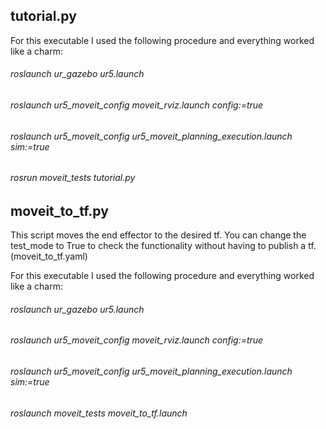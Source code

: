 tutorial.py
---
For this executable I used the following procedure and everything worked like a charm:

###### roslaunch ur_gazebo ur5.launch
###### roslaunch ur5_moveit_config moveit_rviz.launch config:=true
###### roslaunch ur5_moveit_config ur5_moveit_planning_execution.launch sim:=true
###### rosrun moveit_tests tutorial.py

moveit_to_tf.py
---
This script moves the end effector to the desired tf. You can change the test_mode to True to check the functionality without having to publish a tf. (moveit_to_tf.yaml)

For this executable I used the following procedure and everything worked like a charm:

###### roslaunch ur_gazebo ur5.launch
###### roslaunch ur5_moveit_config moveit_rviz.launch config:=true
###### roslaunch ur5_moveit_config ur5_moveit_planning_execution.launch sim:=true
###### roslaunch moveit_tests moveit_to_tf.launch
